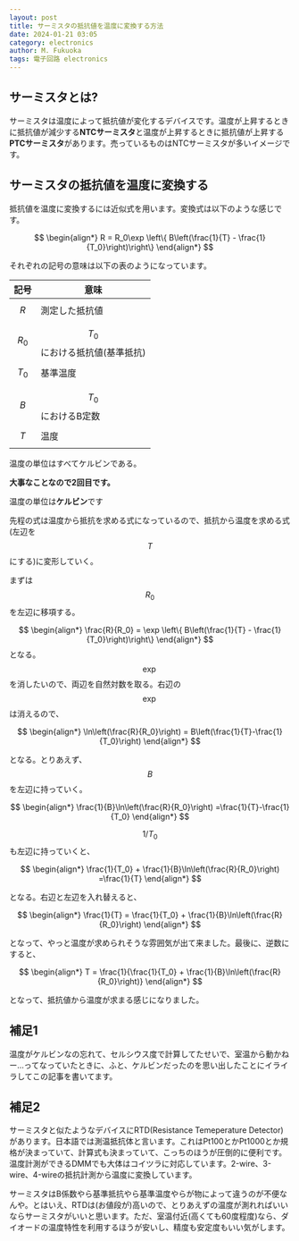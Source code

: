 ```yaml
---
layout: post
title: サーミスタの抵抗値を温度に変換する方法
date: 2024-01-21 03:05
category: electronics
author: M. Fukuoka
tags: 電子回路 electronics 
---
```


## サーミスタとは?

サーミスタは温度によって抵抗値が変化するデバイスです。温度が上昇するときに抵抗値が減少する**NTCサーミスタ**と温度が上昇するときに抵抗値が上昇する**PTCサーミスタ**があります。売っているものはNTCサーミスタが多いイメージです。

## サーミスタの抵抗値を温度に変換する

抵抗値を温度に変換するには近似式を用います。変換式は以下のような感じです。

$$
\begin{align*}
R = R_0\exp \left\{ B\left(\frac{1}{T} - \frac{1}{T_0}\right)\right\}
\end{align*}
$$

それぞれの記号の意味は以下の表のようになっています。

| 記号    | 意味                 |
| ----- | ------------------ |
| $$R$$     | 測定した抵抗値            |
| $$R_0$$ | $$T_0$$における抵抗値(基準抵抗) |
| $$T_0$$ | 基準温度               |
| $$B$$   | $$T_0$$におけるB定数       |
| $$T$$   | 温度                   |

温度の単位はすべてケルビンである。

**大事なことなので2回目です。**

温度の単位は**ケルビン**です

先程の式は温度から抵抗を求める式になっているので、抵抗から温度を求める式(左辺を$$T$$にする)に変形していく。

まずは$$R_0$$を左辺に移項する。

$$
\begin{align*}
\frac{R}{R_0} = \exp \left\{ B\left(\frac{1}{T} - \frac{1}{T_0}\right)\right\}
\end{align*}
$$
となる。$$\exp$$を消したいので、両辺を自然対数を取る。右辺の$$\exp$$は消えるので、

$$
\begin{align*}
\ln\left(\frac{R}{R_0}\right) = B\left(\frac{1}{T}-\frac{1}{T_0}\right)
\end{align*}
$$

となる。とりあえず、$$B$$を左辺に持っていく。

$$
\begin{align*}
\frac{1}{B}\ln\left(\frac{R}{R_0}\right) =\frac{1}{T}-\frac{1}{T_0}
\end{align*}
$$

$$1/T_0$$も左辺に持っていくと、

$$
\begin{align*}
\frac{1}{T_0} + \frac{1}{B}\ln\left(\frac{R}{R_0}\right) =\frac{1}{T}
\end{align*}
$$

となる。右辺と左辺を入れ替えると、

$$
\begin{align*}
\frac{1}{T} = \frac{1}{T_0} + \frac{1}{B}\ln\left(\frac{R}{R_0}\right) 
\end{align*}
$$

となって、やっと温度が求められそうな雰囲気が出て来ました。最後に、逆数にすると、

$$
\begin{align*}
T = \frac{1}{\frac{1}{T_0} + \frac{1}{B}\ln\left(\frac{R}{R_0}\right)}
\end{align*}
$$

となって、抵抗値から温度が求まる感じになりました。

## 補足1

温度がケルビンなの忘れて、セルシウス度で計算してたせいで、室温から動かねー…ってなっていたときに、ふと、ケルビンだったのを思い出したことにイライラしてこの記事を書いてます。

## 補足2

サーミスタと似たようなデバイスにRTD(Resistance Temeperature Detector)があります。日本語では測温抵抗体と言います。これはPt100とかPt1000とか規格が決まっていて、計算式も決まっていて、こっちのほうが圧倒的に便利です。温度計測ができるDMMでも大体はコイツラに対応しています。2-wire、3-wire、4-wireの抵抗計測から温度に変換しています。

サーミスタはB係数やら基準抵抗やら基準温度やらが物によって違うのが不便なんや。とはいえ、RTDは(お値段が)高いので、とりあえずの温度が測れればいいならサーミスタがいいと思います。ただ、室温付近(高くても60度程度)なら、ダイオードの温度特性を利用するほうが安いし、精度も安定度もいい気がします。
